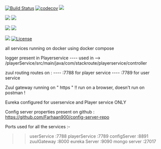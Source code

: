 [![Build Status](https://travis-ci.org/stackroute/boiler-plate-all-services-2.svg?branch=master)](https://travis-ci.org/stackroute/boiler-plate-all-services-2)
[![codecov](https://codecov.io/gh/stackroute/boiler-plate-all-services-2/branch/master/graph/badge.svg)](https://codecov.io/gh/stackroute/boiler-plate-all-services-2)
![](https://img.shields.io/codecov/c/github/stackroute/boiler-plate-all-services-2.svg?style=flat)

![](https://img.shields.io/snyk/vulnerabilities/github/stackroute/boiler-plate-all-services-2.svg?style=popout)
![](https://img.shields.io/github/issues/stackroute/boiler-plate-all-services-2.svg?style=popout)

![](https://img.shields.io/github/contributors/stackroute/boiler-plate-all-services-2.svg?style=popout)
![](https://img.shields.io/github/last-commit/stackroute/boiler-plate-all-services-2.svg?style=popout)

![](https://img.shields.io/github/repo-size/stackroute/boiler-plate-all-services-2.svg?style=popout)
[![License](https://img.shields.io/badge/License-Apache%202.0-blue.svg)](https://opensource.org/licenses/Apache-2.0)


all services running on docker using docker compose

logger present in Playerservice
---- used in --> /playerService/src/main/java/com/stackroute/playerservice/controller

zuul routing routes on :
---- :7788 for player service
---- :7789 for user service

Zuul gateway running on " https " !! run on a browser, doesn't run on postman !

Eureka configured for userservice and Player service ONLY

Config server properties present on github : https://github.com/Farhaan900/config-server-repo



Ports used for all the services :-

>> userService   :7788
>> playerService :7789
>> configServer  :8891
>> zuulGateway   :8000
>> eureka Server :9090
>> mongo server  :27017